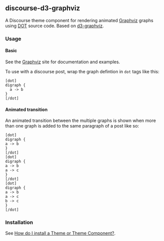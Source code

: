 ## discourse-d3-graphviz

A Discourse theme component for rendering animated
[Graphviz](https://www.graphviz.org/) graphs using
[DOT](https://www.graphviz.org/doc/info/lang.html) source code. Based
on [d3-graphviz](https://github.com/magjac/d3-graphviz).

### Usage
#### Basic

See the [Graphviz](https://www.graphviz.org/documentation/) site for documentation and examples.

To use with a discourse post, wrap the graph defintion in `dot` tags
like this:

```
[dot]
digraph {
  a -> b
}
[/dot]
```

#### Animated transition

An animated transition between the multiple graphs is shown when more
than one graph is added to the same paragraph of a post like so:

```
[dot]
digraph {
a -> b
}
[/dot]
[dot]
digraph {
a -> b
a -> c
}
[/dot]
[dot]
digraph {
a -> b
a -> c
b -> c
}
[/dot]
```

### Installation

See [How do I install a Theme or Theme Component?](https://meta.discourse.org/t/how-do-i-install-a-theme-or-theme-component/63682).
